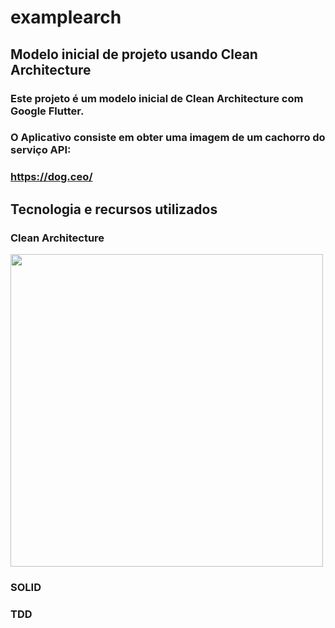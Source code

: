 # examplearch

## Modelo inicial de projeto usando Clean Architecture

### Este projeto é um modelo inicial de Clean Architecture com Google Flutter. 
### O Aplicativo consiste em obter uma imagem de um cachorro do serviço API:

### https://dog.ceo/

## Tecnologia e recursos utilizados

### Clean Architecture

<img src="https://blog.cleancoder.com/uncle-bob/images/2012-08-13-the-clean-architecture/CleanArchitecture.jpg" width="500"> 

### SOLID
### TDD

